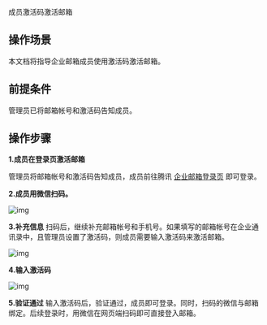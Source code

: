 成员激活码激活邮箱


## 操作场景

本文档将指导企业邮箱成员使用激活码激活邮箱。

## 前提条件
管理员已将邮箱帐号和激活码告知成员。

## 操作步骤

**1.成员在登录页激活邮箱**

管理员将邮箱帐号和激活码告知成员，成员前往腾讯 [企业邮箱登录页](https://exmail.qq.com/) 即可登录。

**2.成员用微信扫码。**

![img](http://p.qpic.cn/pic_wework/3147198516/a2a40fb2e7a272008093db933d071b0f4a4a183ba1aac200/0)


**3.补充信息**
扫码后，继续补充邮箱帐号和手机号。如果填写的邮箱帐号在企业通讯录中，且管理员设置了激活码，则成员需要输入激活码来激活邮箱。

![img](http://p.qpic.cn/pic_wework/3580162410/bbbd16aba792f1d00fa276e62dfc6beb5295668b53cbe188/0)


**4.输入激活码**

![img](http://p.qpic.cn/pic_wework/2237613332/e0e64ef0c7176eccf96fe85b0267f4e97595e9488d004627/0)


**5.验证通过**
输入激活码后，验证通过，成员即可登录。同时，扫码的微信与邮箱绑定。后续登录时，用微信在网页端扫码即可直接登入邮箱。


